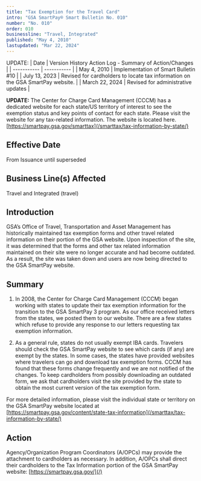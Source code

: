 ```yaml
---
title: "Tax Exemption for the Travel Card"
intro: "GSA SmartPay® Smart Bulletin No. 010"
number: "No. 010"
order: 010
businessline: "Travel, Integrated"
published: "May 4, 2010"
lastupdated: "Mar 22, 2024"
---
```


UPDATE:
| Date | Version History Action Log - Summary of Action/Changes |
| ----------- | ----------- |
| May 4, 2010 | Implementation of Smart Bulletin #10 |
| July 13, 2023 | Revised for cardholders to locate tax information on the GSA SmartPay website. |
| March 22, 2024 | Revised for administrative updates |

**UPDATE:** The Center for Charge Card Management (CCCM) has a dedicated website for each state/US territory of interest to see the exemption status and key points of contact for each state. Please visit the website for any tax-related information. The website is located here. [https://smartpay.gsa.gov/smarttax](/smarttax/tax-information-by-state/)

## Effective Date

From Issuance until superseded


## Business Line(s) Affected

Travel and Integrated (travel) 


## Introduction

GSA’s Office of Travel, Transportation and Asset Management has historically maintained tax exemption forms and other travel related information on their portion of the GSA website. Upon inspection of the site, it was determined that the forms and other tax related information maintained on their site were no longer accurate and had become outdated. As a result, the site was taken down and users are now being directed to the GSA SmartPay website. 


## Summary

1. In 2008, the Center for Charge Card Management (CCCM) began working with states to update their tax exemption information for the transition to the GSA SmartPay 3 program. As our office received letters from the states, we posted them to our website. There are a few states which refuse to provide any response to our letters requesting tax exemption information. 


2. As a general rule, states do not usually exempt IBA cards. Travelers should check the GSA SmartPay website to see which cards (if any) are exempt by the states. In some cases, the states have provided websites where travelers can go and download tax exemption forms. CCCM has found that these forms change frequently and we are not notified of the changes. To keep cardholders from possibly downloading an outdated form, we ask that cardholders visit the site provided by the state to obtain the most current version of the tax exemption form. 

For more detailed information, please visit the individual state or territory on the GSA SmartPay website located at [https://smartpay.gsa.gov/content/state-tax-information](/smarttax/tax-information-by-state/)


## Action

Agency/Organization Program Coordinators (A/OPCs) may provide the attachment to cardholders as necessary. In addition, A/OPCs shall direct their cardholders to the Tax Information portion of the GSA SmartPay website: [https://smartpay.gsa.gov/](/)
